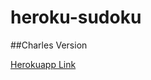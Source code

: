# heroku-sudoku

##Charles Version

[Herokuapp Link](https://knight-charlie-murphey.herokuapp.com/)
